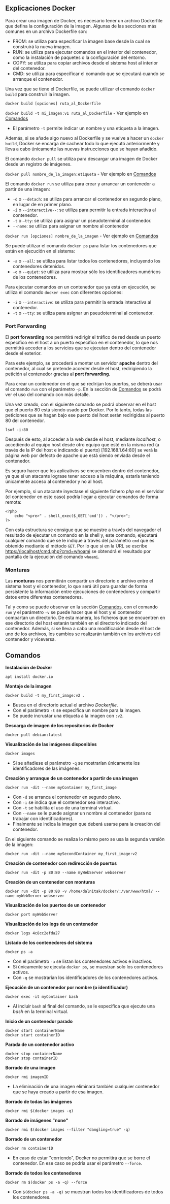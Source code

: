 ## Explicaciones Docker

Para crear una imagen de Docker, es necesario tener un archivo Dockerfile que defina la configuración de la imagen. Algunas de las secciones más comunes en un archivo Dockerfile son:

- FROM: se utiliza para especificar la imagen base desde la cual se construirá la nueva imagen.
- RUN: se utiliza para ejecutar comandos en el interior del contenedor, como la instalación de paquetes o la configuración del entorno.
- COPY: se utiliza para copiar archivos desde el sistema host al interior del contenedor.
- CMD: se utiliza para especificar el comando que se ejecutará cuando se arranque el contenedor.

Una vez que se tiene el Dockerfile, se puede utilizar el comando `docker build` para construir la imagen.

`docker build [opciones] ruta_al_Dockerfile`

`docker build -t mi_imagen:v1 ruta_al_Dockerfile` - Ver ejemplo en [Comandos](#Comandos)

- El parámetro `-t` permite indicar un nombre y una etiqueta a la imagen. 

Además, si se añade algo nuevo al Dockerfile y se vuelve a hacer un `docker build`, Docker se encarga de cachear todo lo que ejecutó anteriormente y lleva a cabo únicamente las nuevas instrucciones que se hayan añadido.

El comando `docker pull`  se utiliza para descargar una imagen de Docker desde un registro de imágenes.

`docker pull nombre_de_la_imagen:etiqueta` - Ver ejemplo en [Comandos](#Comandos)

El comando `docker run` se utiliza para crear y arrancar un contenedor a partir de una imagen:

- `-d` o `--detach`: se utiliza para arrancar el contenedor en segundo plano, en lugar de en primer plano.
- `-i` o `--interactive--`: se utiliza para permitir la entrada interactiva al contenedor.
- `-t` o `–tty`: se utiliza para asignar un pseudoterminal al contenedor.
- `--name`: se utiliza para asignar un nombre al contenedor

`docker run [opciones] nombre_de_la_imagen`  - Ver ejemplo en [Comandos](#Comandos)

Se puede utilizar el comando `docker ps` para listar los contenedores que están en ejecución en el sistema: 

- `-a` o `--all`: se utiliza para listar todos los contenedores, incluyendo los contenedores detenidos.
- `-q` o `--quiet`: se utiliza para mostrar sólo los identificadores numéricos de los contenedores.

Para ejecutar comandos en un contenedor que ya está en ejecución, se utiliza el comando `docker exec` con diferentes opciones:

- `-i` o `--interactive`: se utiliza para permitir la entrada interactiva al contenedor.
- `-t` o `--tty`: se utiliza para asignar un pseudoterminal al contenedor.

### Port Forwarding

El **port forwarding** nos permitirá redirigir el tráfico de red desde un puerto específico en el host a un puerto específico en el contenedor, lo que nos permitirá acceder a los servicios que se ejecutan dentro del contenedor desde el exterior.

Para este ejemplo, se procederá a montar un servidor **apache** dentro del contenedor, al cual se pretende acceder desde el host, redirigiendo la petición al contenedor gracias al **port forwarding**.

Para crear un contenedor en el que se redirijan los puertos, se deberá usar el comando `run` con el parámetro `-p`. En la sección de [Comandos](#Comandos) se podrá ver el uso del comando con más detalle.

Una vez creado, con el siguiente comando se podrá observar en el host que el puerto 80 está siendo usado por Docker. Por lo tanto, todas las peticiones que se hagan bajo ese puerto del host serán redirigidas al puerto 80 del contenedor.

	lsof -i:80

Después de esto, al acceder a la web desde el host, mediante *localhost*, o accediendo al equipo host desde otro equipo que esté en la misma red (a través de la IP del host e indicando el puerto) [192.168.1.64:80] se verá la página web por defecto de apache que está siendo enviada desde el contenedor.

Es seguro hacer que los aplicativos se encuentren dentro del contenedor, ya que si un atacante lograse tener acceso a la máquina, estaría teniendo únicamente acceso al contenedor y no al host.

Por ejemplo, si un atacante inyectase el siguiente fichero *php* en el servidor (el contenedor en este caso) podría llegar a ejecutar comandos de forma remota:

	<?php
        echo "<pre>" . shell_exec($_GET['cmd']) . "</pre>";
	?>

Con esta estructura se consigue que se muestre a través del navegador el resultado de ejecutar un comando en la shell y, este comando, ejecutará cualquier comando que se le indique a través del parámetro `cmd` que es obtenido mediante el método `GET`. Por lo que si en la URL se escribe <https://localhost/cmd.php?cmd=whoami> se obtendrá el resultado por pantalla de la ejecución del comando `whoami`.

### Monturas

Las **monturas** nos permitirán compartir un directorio o archivo entre el sistema host y el contenedor, lo que será útil para guardar de forma persistente la información entre ejecuciones de contenedores y compartir datos entre diferentes contenedores.

Tal y como se puede observar en la sección [Comandos](#Comandos), con el comando `run` y el parámetro `-v` se puede hacer que el host y el contenedor compartan un directorio. De esta manera, los ficheros que se encuentren en ese directorio del host estarán también en el directorio indicado del contenedor. Además, si se lleva a cabo una modificación desde el host de uno de los archivos, los cambios se realizarán también en los archivos del contenedor y viceversa.
## Comandos

**Instalación de Docker**

	apt install docker.io

**Montaje de la imagen**

	docker build -t my_first_image:v2 .

- Busca en el directorio actual el archivo *Dockerfile*.
- Con el parámetro `-t` se especifica un nombre para la imagen.
- Se puede incrustar una etiqueta a la imagen con `:v2`.

**Descarga de imagen de los repositorios de Docker**

	docker pull debian:latest

**Visualización de las imágenes disponibles**

	docker images

- Si se añadiese el parámetro `-q` se mostrarían únicamente los identificadores de las imágenes.

**Creación y arranque de un contenedor a partir de una imagen**

	docker run -dit --name myContainer my_first_image

- Con `-d` se arranca el contenedor en segundo plano.
- Con `-i` se indica que el contenedor sea interactivo.
- Con `-t` se habilita el uso de una terminal virtual.
- Con `--name` se le puede asignar un nombre al contenedor (para no trabajar con identificadores).
- Finalmente se indica la imagen que deberá usarse para la creación del contenedor.

En el siguiente comando se realiza lo mismo pero se usa la segunda versión de la imagen:

	docker run -dit --name mySecondContainer my_first_image:v2

**Creación de contenedor con redirección de puertos**

	docker run -dit -p 80:80 --name myWebServer webserver

**Creación de un contenedor con monturas**

	docker run -dit -p 80:80 -v /home/dalnitak/docker/:/var/www/html/ --name myWebServer webserver

**Visualización de los puertos de un contenedor**

	docker port myWebServer

**Visualización de los logs de un contenedor**

	docker logs 4c8cc2efda27

**Listado de los contenedores del sistema**

	docker ps -a

- Con el parámetro `-a` se listan los contenedores activos e inactivos.
- Si únicamente se ejecuta `docker ps`, se muestran solo los contenedores activos.
- Con `-q` se mostrarían los identificadores de los contenedores activos.

**Ejecución de un contenedor por nombre (o identificador)**

	docker exec -it myContainer bash

- Al incluir `bash` al final del comando, se le especifica que ejecute una *bash* en la terminal virtual.

**Inicio de un contenedor parado**

	docker start containerName
	docker start containerID

**Parada de un contenedor activo**

	docker stop containerName
	docker stop containerID

**Borrado de una imagen**

	docker rmi imagenID

- La eliminación de una imagen eliminará también cualquier contenedor que se haya creado a partir de esa imagen.

**Borrado de todas las imágenes**

	docker rmi $(docker images -q)

**Borrado de imágenes "none"**

	docker rmi $(docker images --filter "dangling=true" -q)

**Borrado de un contenedor**

	docker rm containerID

- En caso de estar "corriendo", Docker no permitirá que se borre el contenedor. En ese caso se podría usar el parámetro `--force`.

**Borrado de todos los contenedores**

	docker rm $(docker ps -a -q) --force

- Con `$(docker ps -a -q)` se muestran todos los identificadores de todos los contenedores.



